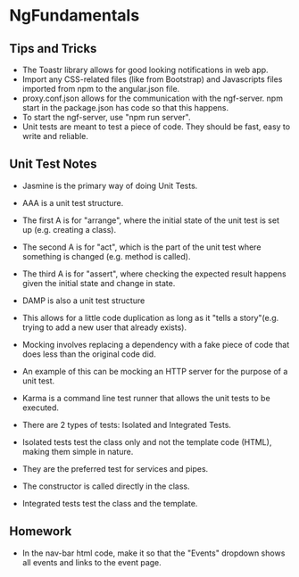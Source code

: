 # NgFundamentals

## Tips and Tricks
* The Toastr library allows for good looking notifications in web app.
* Import any CSS-related files (like from Bootstrap) and Javascripts files imported from npm to the angular.json file.
* proxy.conf.json allows for the communication with the ngf-server. npm start in the package.json has code so that this happens.
* To start the ngf-server, use "npm run server".
* Unit tests are meant to test a piece of code. They should be fast, easy to write and reliable.

## Unit Test Notes
* Jasmine is the primary way of doing Unit Tests.

* AAA is a unit test structure.
* The first A is for "arrange", where the initial state of the unit test is set up (e.g. creating a class).
* The second A is for "act", which is the part of the unit test where something is changed (e.g. method is called).
* The third A is for "assert", where checking the expected result happens given the initial state and change in state.

* DAMP is also a unit test structure
* This allows for a little code duplication as long as it "tells a story"(e.g. trying to add a new user that already exists).

* Mocking involves replacing a dependency with a fake piece of code that does less than the original code did.
* An example of this can be mocking an HTTP server for the purpose of a unit test.

* Karma is a command line test runner that allows the unit tests to be executed.

* There are 2 types of tests: Isolated and Integrated Tests.

* Isolated tests test the class only and not the template code (HTML), making them simple in nature.
* They are the preferred test for services and pipes.
* The constructor is called directly in the class.

* Integrated tests test the class and the template.

## Homework
* In the nav-bar html code, make it so that the "Events" dropdown shows all events and links to the event page.
